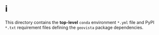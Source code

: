 # ℹ️

This directory contains the **top-level** `conda` environment `*.yml` file and PyPI `*.txt` requirement files defining the `geovista` package dependencies.
